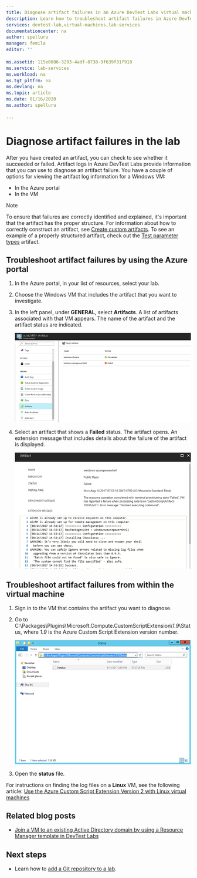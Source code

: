 ```yaml
---
title: Diagnose artifact failures in an Azure DevTest Labs virtual machine
description: Learn how to troubleshoot artifact failures in Azure DevTest Labs.
services: devtest-lab,virtual-machines,lab-services
documentationcenter: na
author: spelluru
manager: femila
editor: ''

ms.assetid: 115e0086-3293-4adf-8738-9f639f31f918
ms.service: lab-services
ms.workload: na
ms.tgt_pltfrm: na
ms.devlang: na
ms.topic: article
ms.date: 01/16/2020
ms.author: spelluru

---
```

# Diagnose artifact failures in the lab 
After you have created an artifact, you can check to see whether it succeeded or failed. Artifact logs in Azure DevTest Labs provide information that you can use to diagnose an artifact failure. You have a couple of options for viewing the artifact log information for a Windows VM:

* In the Azure portal
* In the VM

> [!NOTE]
> To ensure that failures are correctly identified and explained, it's important that the artifact has the proper structure. For information about how to correctly construct an artifact, see [Create custom artifacts](devtest-lab-artifact-author.md). To see an example of a properly structured artifact, check out the [Test parameter types](https://github.com/Azure/azure-devtestlab/tree/master/Artifacts/windows-test-paramtypes) artifact.

## Troubleshoot artifact failures by using the Azure portal

1. In the Azure portal, in your list of resources, select your lab.
2. Choose the Windows VM that includes the artifact that you want to investigate.
3. In the left panel, under **GENERAL**, select **Artifacts**. A list of artifacts associated with that VM appears. The name of the artifact and the artifact status are indicated.

   ![Artifact status](./media/devtest-lab-troubleshoot-artifact-failure/devtest-lab-artifacts-failure.png)

4. Select an artifact that shows a **Failed** status. The artifact opens. An extension message that includes details about the failure of the artifact is displayed.

   ![Artifact error message](./media/devtest-lab-troubleshoot-artifact-failure/devtest-lab-artifact-error.png)


## Troubleshoot artifact failures from within the virtual machine

1. Sign in to the VM that contains the artifact you want to diagnose.
2. Go to C:\Packages\Plugins\Microsoft.Compute.CustomScriptExtension\\*1.9*\Status, where *1.9* is the Azure Custom Script Extension version number.

   ![The Status file](./media/devtest-lab-troubleshoot-artifact-failure/devtest-lab-artifact-error-vm-status.png)

3. Open the **status** file.

For instructions on finding the log files on a **Linux** VM, see the following article: [Use the Azure Custom Script Extension Version 2 with Linux virtual machines](../virtual-machines/extensions/custom-script-linux.md#troubleshooting)


## Related blog posts
* [Join a VM to an existing Active Directory domain by using a Resource Manager template in DevTest Labs](https://www.visualstudiogeeks.com/blog/DevOps/Join-a-VM-to-existing-AD-domain-using-ARM-template-AzureDevTestLabs)

## Next steps
* Learn how to [add a Git repository to a lab](devtest-lab-add-artifact-repo.md).

